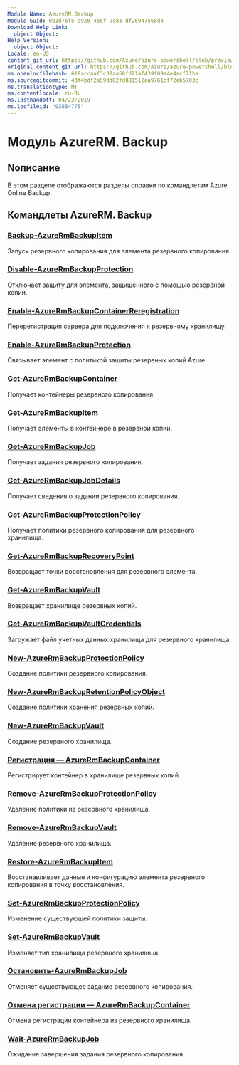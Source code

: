 ```yaml
---
Module Name: AzureRM.Backup
Module Guid: 0b1d76f5-a928-4b8f-9c83-df26947568d4
Download Help Link:
  object Object: 
Help Version:
  object Object: 
Locale: en-US
content_git_url: https://github.com/Azure/azure-powershell/blob/preview/src/ResourceManager/AzureBackup/Commands.AzureBackup/help/AzureRM.Backup.md
original_content_git_url: https://github.com/Azure/azure-powershell/blob/preview/src/ResourceManager/AzureBackup/Commands.AzureBackup/help/AzureRM.Backup.md
ms.openlocfilehash: 618accaaf3c38aa58fd21af439f09a4e4acf71ba
ms.sourcegitcommit: 43f4bdf2a59dd82fd881512aa9761bf72eb5703c
ms.translationtype: MT
ms.contentlocale: ru-RU
ms.lasthandoff: 04/23/2019
ms.locfileid: "93554775"
---
```

# Модуль AzureRM. Backup
## Nописание
В этом разделе отображаются разделы справки по командлетам Azure Online Backup.

## Командлеты AzureRM. Backup
### [Backup-AzureRmBackupItem](Backup-AzureRmBackupItem.md)
Запуск резервного копирования для элемента резервного копирования.

### [Disable-AzureRmBackupProtection](Disable-AzureRmBackupProtection.md)
Отключает защиту для элемента, защищенного с помощью резервной копии.

### [Enable-AzureRmBackupContainerReregistration](Enable-AzureRmBackupContainerReregistration.md)
Перерегистрация сервера для подключения к резервному хранилищу.

### [Enable-AzureRmBackupProtection](Enable-AzureRmBackupProtection.md)
Связывает элемент с политикой защиты резервных копий Azure.

### [Get-AzureRmBackupContainer](Get-AzureRmBackupContainer.md)
Получает контейнеры резервного копирования.

### [Get-AzureRmBackupItem](Get-AzureRmBackupItem.md)
Получает элементы в контейнере в резервной копии.

### [Get-AzureRmBackupJob](Get-AzureRmBackupJob.md)
Получает задания резервного копирования.

### [Get-AzureRmBackupJobDetails](Get-AzureRmBackupJobDetails.md)
Получает сведения о задании резервного копирования.

### [Get-AzureRmBackupProtectionPolicy](Get-AzureRmBackupProtectionPolicy.md)
Получает политики резервного копирования для резервного хранилища.

### [Get-AzureRmBackupRecoveryPoint](Get-AzureRmBackupRecoveryPoint.md)
Возвращает точки восстановления для резервного элемента.

### [Get-AzureRmBackupVault](Get-AzureRmBackupVault.md)
Возвращает хранилище резервных копий.

### [Get-AzureRmBackupVaultCredentials](Get-AzureRmBackupVaultCredentials.md)
Загружает файл учетных данных хранилища для резервного хранилища.

### [New-AzureRmBackupProtectionPolicy](New-AzureRmBackupProtectionPolicy.md)
Создание политики резервного копирования.

### [New-AzureRmBackupRetentionPolicyObject](New-AzureRmBackupRetentionPolicyObject.md)
Создание политики хранения резервных копий.

### [New-AzureRmBackupVault](New-AzureRmBackupVault.md)
Создание резервного хранилища.

### [Регистрация — AzureRmBackupContainer](Register-AzureRmBackupContainer.md)
Регистрирует контейнер в хранилище резервных копий.

### [Remove-AzureRmBackupProtectionPolicy](Remove-AzureRmBackupProtectionPolicy.md)
Удаление политики из резервного хранилища.

### [Remove-AzureRmBackupVault](Remove-AzureRmBackupVault.md)
Удаление резервного хранилища.

### [Restore-AzureRmBackupItem](Restore-AzureRmBackupItem.md)
Восстанавливает данные и конфигурацию элемента резервного копирования в точку восстановления.

### [Set-AzureRmBackupProtectionPolicy](Set-AzureRmBackupProtectionPolicy.md)
Изменение существующей политики защиты.

### [Set-AzureRmBackupVault](Set-AzureRmBackupVault.md)
Изменяет тип хранилища резервного хранилища.

### [Остановить-AzureRmBackupJob](Stop-AzureRmBackupJob.md)
Отменяет существующее задание резервного копирования.

### [Отмена регистрации — AzureRmBackupContainer](Unregister-AzureRmBackupContainer.md)
Отмена регистрации контейнера из резервного хранилища.

### [Wait-AzureRmBackupJob](Wait-AzureRmBackupJob.md)
Ожидание завершения задания резервного копирования.

